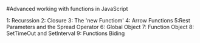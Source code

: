 #Advanced working with functions  in JavaScript

1: Recurssion
2: Closure
3: The 'new Functiom'
4: Arrow Functions
5:Rest Parameters and the Spread Operator
6: Global Object
7: Function Object
8: SetTimeOut and SetInterval
9: Functions Biding


